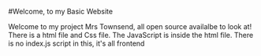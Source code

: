 #Welcome, to my Basic Website

Welcome to my project Mrs Townsend, all open source availalbe to look at! There is a html file and Css file. The JavaScript is inside the html file. There is no index.js script in this, it's all frontend
